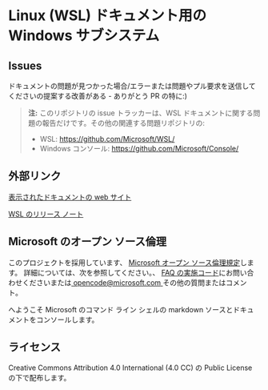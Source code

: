 # <a name="windows-subsystem-for-linux-wsl-documentation"></a>Linux (WSL) ドキュメント用の Windows サブシステム

## <a name="issues"></a>Issues
ドキュメントの問題が見つかった場合/エラーまたは問題やプル要求を送信してくださいの提案する改善がある - ありがとう PR の特に:)

> **注:** このリポジトリの issue トラッカーは、WSL ドキュメントに関する問題の報告だけです。その他の関連する問題リポジトリの:
> * WSL: https://github.com/Microsoft/WSL/
> * Windows コンソール: https://github.com/Microsoft/Console/

## <a name="external-links"></a>外部リンク

[表示されたドキュメントの web サイト](https://docs.microsoft.com/windows/wsl/) 

[WSL のリリース ノート](https://docs.microsoft.com/en-us/windows/wsl/release-notes)

## <a name="microsoft-open-source-code-of-conduct"></a>Microsoft のオープン ソース倫理

このプロジェクトを採用しています、 [Microsoft オープン ソース倫理規定](https://opensource.microsoft.com/codeofconduct/)します。
詳細については、次を参照してください。、 [FAQ の実施コード](https://opensource.microsoft.com/codeofconduct/faq/)にお問い合わせくださいまたは[ opencode@microsoft.com ](mailto:opencode@microsoft.com)その他の質問またはコメント。

へようこそ Microsoft のコマンド ライン シェルの markdown ソースとドキュメントをコンソールします。

## <a name="license"></a>ライセンス
Creative Commons Attribution 4.0 International (4.0 CC) の Public License の下で配布します。
